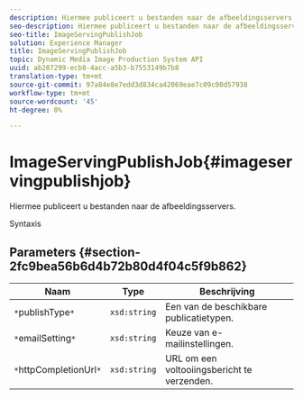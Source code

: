 ```yaml
---
description: Hiermee publiceert u bestanden naar de afbeeldingsservers.
seo-description: Hiermee publiceert u bestanden naar de afbeeldingsservers.
seo-title: ImageServingPublishJob
solution: Experience Manager
title: ImageServingPublishJob
topic: Dynamic Media Image Production System API
uuid: ab207299-ecb8-4acc-a5b3-b7553149b7b8
translation-type: tm+mt
source-git-commit: 97a84e8e7edd3d834ca42069eae7c09c00d57938
workflow-type: tm+mt
source-wordcount: '45'
ht-degree: 0%

---
```



# ImageServingPublishJob{#imageservingpublishjob}

Hiermee publiceert u bestanden naar de afbeeldingsservers.

Syntaxis

## Parameters {#section-2fc9bea56b6d4b72b80d4f04c5f9b862}

| Naam | Type | Beschrijving |
|---|---|---|
| `*`publishType`*` | `xsd:string` | Een van de beschikbare publicatietypen. |
| `*`emailSetting`*` | `xsd:string` | Keuze van e-mailinstellingen. |
| `*`httpCompletionUrl`*` | `xsd:string` | URL om een voltooiingsbericht te verzenden. |

